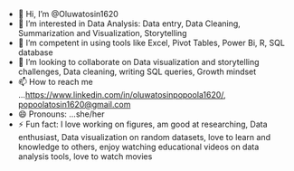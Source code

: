 - 👋 Hi, I’m @Oluwatosin1620
- 👀 I’m interested in Data Analysis: Data entry, Data Cleaning, Summarization and Visualization, Storytelling
- 🌱 I’m competent in using tools like Excel, Pivot Tables, Power Bi, R, SQL database
- 💞️ I’m looking to collaborate on Data visualization and storytelling challenges, Data cleaning, writing SQL queries, Growth mindset
- 📫 How to reach me ...https://www.linkedin.com/in/oluwatosinpopoola1620/, popoolatosin1620@gmail.com
- 😄 Pronouns: ...she/her
- ⚡ Fun fact: I love working on figures, am good at researching, Data enthusiast, Data visualization on random datasets, love to learn and knowledge to others, enjoy watching educational videos on data analysis tools, love to watch movies 

<!---
Oluwatosin1620/Oluwatosin1620 is a ✨ special ✨ repository because its `README.md` (this file) appears on your GitHub profile.
You can click the Preview link to take a look at your changes.
--->
